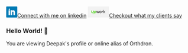 <a href="https://www.linkedin.com/in/orthdron/"><img height="30" src="https://raw.githubusercontent.com/orthdron/orthdron/master/icons/linkedin.png">Connect with me on linkedin</a>
<a href="https://www.upwork.com/o/profiles/users/~0135bcf16b648f671e/"><img height="30" src="https://raw.githubusercontent.com/orthdron/orthdron/master/icons/upwork.png">Checkout what my clients say</a>

### Hello World! 👋

You are viewing Deepak's profile or online alias of Orthdron.
